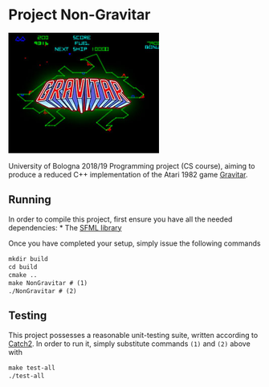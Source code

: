 # Project Non-Gravitar
!["Gravitar cover"](./gravitar.jpg "Gravitar cover")

University of Bologna 2018/19 Programming project (CS course), aiming to
produce a reduced C++ implementation of the Atari 1982 game
[Gravitar](https://en.wikipedia.org/wiki/Gravitar).

## Running
In order to compile this project, first ensure you have all the needed
dependencies:
	* The [SFML library](https://www.sfml-dev.org/)

Once you have completed your setup, simply issue the following commands

```
mkdir build
cd build
cmake ..
make NonGravitar # (1)
./NonGravitar # (2)
```

## Testing
This project possesses a reasonable unit-testing suite, written according to
[Catch2](https://github.com/catchorg/Catch2). In order to run it, simply
substitute commands `(1)` and `(2)` above with

```
make test-all
./test-all
```
